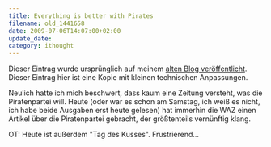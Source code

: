 ```yaml
---
title: Everything is better with Pirates
filename: old_1441658
date: 2009-07-06T14:07:00+02:00
update_date:
category: ithought
---
```

Dieser Eintrag wurde ursprünglich auf meinem [alten Blog veröffentlicht](https://stu.blogger.de/stories/1441658/). Dieser Eintrag hier ist eine Kopie mit kleinen technischen Anpassungen.

Neulich hatte ich mich beschwert, dass kaum eine Zeitung versteht, was die Piratenpartei will. Heute (oder war es schon am Samstag, ich weiß es nicht, ich habe beide Ausgaben erst heute gelesen) hat immerhin die WAZ einen Artikel über die Piratenpartei gebracht, der größtenteils vernünftig klang.

OT: Heute ist außerdem "Tag des Kusses". Frustrierend…
